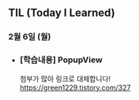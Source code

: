## TIL (Today I Learned)

### 2월 6일 (월)    

- ### [학습내용] PopupView
    첨부가 많아 링크로 대체합니다!   
    https://green1229.tistory.com/327   